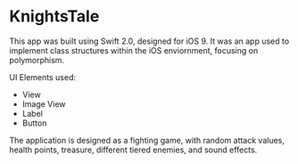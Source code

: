 # KnightsTale

This app was built using Swift 2.0, designed for iOS 9. It was an app used to implement class structures within the iOS 
enviornment, focusing on polymorphism.

UI Elements used:

- View
- Image View
- Label
- Button

The application is designed as a fighting game, with random attack values, health points, treasure, different tiered enemies, and sound effects. 
